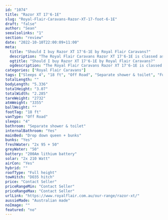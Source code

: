 ```yaml
---
id: "1074"
title: "Razor XT 17'6-1E"
slug: "Royal-Flair-Caravans-Razor-XT-17-foot-6-1E"
draft: "false"
author: "Sean"
seealsolinks: "1"
section: "review"
date: "2022-10-10T22:00:09+11:00"
meta:
  title: "Should I buy Razor XT 17'6-1E by Royal Flair Caravans?"
  description: "The Royal Flair Caravans Razor XT 17'6-1E is classed as Off Road, and sleeps 4 people. It is Australian made and comes in at 18 ft. It generally has Separate shower & toilet."
  ogtitle: "Should I buy Razor XT 17'6-1E by Royal Flair Caravans?"
  ogdescription: "The Royal Flair Caravans Razor XT 17'6-1E is classed as Off Road, and sleeps 4 people. It is Australian made and comes in at 18 ft. It generally has Separate shower & toilet."
categories: ["Royal Flair Caravans"]
tags: ["Sleeps 4", "18 ft", "Off Road", "Separate shower & toilet", "Full height", "Price Unknown"]
totalLength: ""
bodyLength: "5.336"
totalHeight: "3.07"
totalWidth: "2.285"
tareWeight: "2732"
atmWeight: "3355"
ballWeight: ""
footTag: "18 ft"
vanType: "Off Road"
sleeps: "4"
bathroom: "Separate shower & toilet"
internalBathroom: "Yes"
mainBed: "Drop down queen + bunks"
bunks: "Yes"
freshWater: "2x 95 + 50"
greyWater: "50"
battery: "200Am lithium battery"
solar: "2x 210 Watt"
airCon: "Yes"
hybrid: ""
roofType: "Full height"
towHitch: "DO35 hitch"
price: "Contact Seller"
priceRangeMin: "Contact Seller"
priceRangeMax: "Contact Seller"
urlLink: "https://www.royalflair.com.au/our-range/razor-xt/"
aussieMade: "Australian made"
noImage: ""
featured: "no"
---
```

